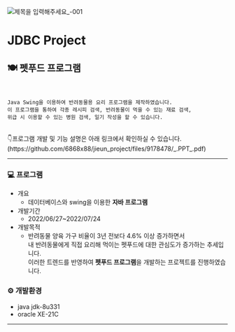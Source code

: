 ![제목을 입력해주세요_-001](https://user-images.githubusercontent.com/107034832/180709548-b4cf3486-6861-4c5d-a170-6275dd7e4381.png)

# JDBC Project
## 🍽️ 펫푸드 프로그램

<br>

```
Java Swing을 이용하여 반려동물용 요리 프로그램을 제작하였습니다.
이 프로그램을 통하여 각종 레시피 검색, 반려동물이 먹을 수 있는 재료 검색, 
위급 시 이용할 수 있는 병원 검색, 일기 작성을 할 수 있습니다.
```
<br>
👇프로그램 개발 및 기능 설명은 아래 링크에서 확인하실 수 있습니다.<br>
(https://github.com/6868x88/jieun_project/files/9178478/_.PPT_.pdf)

***

### 💻 프로그램
- 개요 
	- 데이터베이스와 swing을 이용한 <b>자바 프로그램</b> 
- 개발기간 
	- 2022/06/27~2022/07/24
- 개발목적
	- 반려동물 양육 가구 비율이 3년 전보다 4.6% 이상 증가하면서 
<br>내 반려동물에게 직접 요리해 먹이는 펫푸드에 대한 관심도가 증가하는 추세입니다.
<br>이러한 트렌드를 반영하여 <b>펫푸드 프로그램</b>을 개발하는 프로젝트를 진행하였습니다.



### ⚙️ 개발환경
- java jdk-8u331
- oracle XE-21C

***
